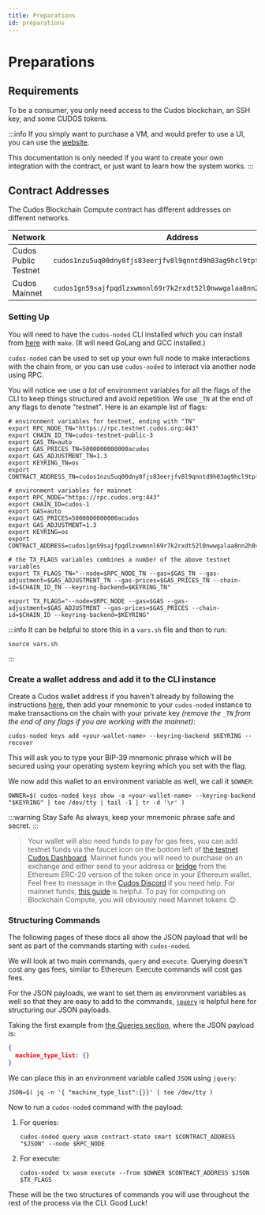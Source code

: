 ```yaml
---
title: Preparations
id: preparations
---
```


# Preparations

## Requirements

To be a consumer, you only need access to the Cudos blockchain, an SSH key, and some CUDOS tokens.

:::info
If you simply want to purchase a VM, and would prefer to use a UI, you can use the [website](https://compute.cudos.org).

This documentation is only needed if you want to create your own integration with the contract, or just want to learn how the system works.
:::

## Contract Addresses

The Cudos Blockchain Compute contract has different addresses on different networks.

Network | Address | Denom
---|---|---
Cudos Public Testnet | `cudos1nzu5uq00dny8fjs83eerjfv8l9qnntd9h03ag9hcl9tpf9upr0fshnafnk` | CUDOS
Cudos Mainnet |`cudos1gn59sajfpqdlzxwmnnl69r7k2rxdt52l0nwwgalaa8nn2h8vrjzss2gz08` | CUDOS

### Setting Up

You will need to have the `cudos-noded` CLI installed which you can install from [here](https://github.com/CudoVentures/cudos-node) with `make`. (It will need GoLang and GCC installed.)

`cudos-noded` can be used to set up your own full node to make interactions with the chain from, or you can use `cudos-noded` to interact via another node using RPC.

You will notice we use *a lot* of environment variables for all the flags of the CLI to keep things structured and avoid repetition. We use `_TN` at the end of any flags to denote "testnet". Here is an example list of flags:

```console
# environment variables for testnet, ending with "TN"
export RPC_NODE_TN="https://rpc.testnet.cudos.org:443"
export CHAIN_ID_TN=cudos-testnet-public-3
export GAS_TN=auto
export GAS_PRICES_TN=5000000000000acudos
export GAS_ADJUSTMENT_TN=1.3
export KEYRING_TN=os
export CONTRACT_ADDRESS_TN=cudos1nzu5uq00dny8fjs83eerjfv8l9qnntd9h03ag9hcl9tpf9upr0fshnafnk

# environment variables for mainnet
export RPC_NODE="https://rpc.cudos.org:443"
export CHAIN_ID=cudos-1
export GAS=auto
export GAS_PRICES=5000000000000acudos
export GAS_ADJUSTMENT=1.3
export KEYRING=os
export CONTRACT_ADDRESS=cudos1gn59sajfpqdlzxwmnnl69r7k2rxdt52l0nwwgalaa8nn2h8vrjzss2gz08

# the TX_FLAGS variables combines a number of the above testnet variables
export TX_FLAGS_TN="--node=$RPC_NODE_TN --gas=$GAS_TN --gas-adjustment=$GAS_ADJUSTMENT_TN --gas-prices=$GAS_PRICES_TN --chain-id=$CHAIN_ID_TN --keyring-backend=$KEYRING_TN"

export TX_FLAGS="--node=$RPC_NODE --gas=$GAS --gas-adjustment=$GAS_ADJUSTMENT --gas-prices=$GAS_PRICES --chain-id=$CHAIN_ID --keyring-backend=$KEYRING"
```

:::info
It can be helpful to store this in a `vars.sh` file and then to run:

```console
source vars.sh
```

:::

### Create a wallet address and add it to the CLI instance

Create a Cudos wallet address if you haven't already by following the instructions [here](../../../learn/concepts/wallets/keplr-create.md), then add your mnemonic to your `cudos-noded` instance to make transactions on the chain with your private key *(remove the `_TN` from the end of any flags if you are working with the mainnet)*:

```console
cudos-noded keys add <your-wallet-name> --keyring-backend $KEYRING --recover
```

This will ask you to type your BIP-39 mnemonic phrase which will be secured using your operating system keyring which you set with the flag.

We now add this wallet to an environment variable as well, we call it `$OWNER`:

```console
OWNER=$( cudos-noded keys show -a <your-wallet-name> --keyring-backend "$KEYRING" | tee /dev/tty | tail -1 | tr -d '\r' )
```

:::warning Stay Safe
As always, keep your mnemonic phrase safe and secret.
:::
> Your wallet will also need funds to pay for gas fees, you can add testnet funds via the faucet icon on the bottom left of [the testnet Cudos Dashboard](http://dashboard.testnet.cudos.org/). Mainnet funds you will need to purchase on an exchange and either send to your address or [bridge](https://bridge.cudos.org/) from the Ethereum ERC-20 version of the token once in your Ethereum wallet. Feel free to message in the [Cudos Discord](https://discord.gg/cudos/) if you need help.
For mainnet funds, [this guide](../../../governance/get-tokens/get-tokens.md) is helpful. To pay for computing on Blockchain Compute, you will obviously need Mainnet tokens 😊.

### Structuring Commands

The following pages of these docs all show the JSON payload that will be sent as part of the commands starting with `cudos-noded`.

We will look at two main commands, `query` and `execute`. Querying doesn't cost any gas fees, similar to Ethereum. Execute commands will cost gas fees.

For the JSON payloads, we want to set them as environment variables as well so that they are easy to add to the commands, [`jquery`](https://github.com/jquery/jquery) is helpful here for structuring our JSON payloads.

Taking the first example from [the Queries section](queries.md), where the JSON payload is:

```json
{
  machine_type_list: {}
}
```

We can place this in an environment variable called `JSON` using `jquery`:

```console
JSON=$( jq -n '{ "machine_type_list":{}}' | tee /dev/tty )
```

Now to run a `cudos-noded` command with the payload:

1. For queries:

    ```console
    cudos-noded query wasm contract-state smart $CONTRACT_ADDRESS "$JSON" --node $RPC_NODE
    ```

2. For execute:

    ```console
    cudos-noded tx wasm execute --from $OWNER $CONTRACT_ADDRESS $JSON $TX_FLAGS
    ```

These will be the two structures of commands you will use throughout the rest of the process via the CLI. Good Luck!
